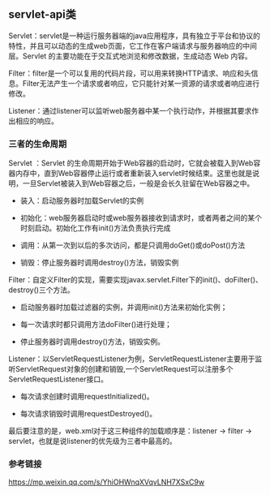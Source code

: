 ## servlet-api类

Servlet：servlet是一种运行服务器端的java应用程序，具有独立于平台和协议的特性，并且可以动态的生成web页面，它工作在客户端请求与服务器响应的中间层。Servlet 的主要功能在于交互式地浏览和修改数据，生成动态 Web 内容。

Filter：filter是一个可以复用的代码片段，可以用来转换HTTP请求、响应和头信息。Filter无法产生一个请求或者响应，它只能针对某一资源的请求或者响应进行修改。

Listener：通过listener可以监听web服务器中某一个执行动作，并根据其要求作出相应的响应。

### 三者的生命周期

Servlet ：Servlet 的生命周期开始于Web容器的启动时，它就会被载入到Web容器内存中，直到Web容器停止运行或者重新装入servlet时候结束。这里也就是说明，一旦Servlet被装入到Web容器之后，一般是会长久驻留在Web容器之中。

+ 装入：启动服务器时加载Servlet的实例

+ 初始化：web服务器启动时或web服务器接收到请求时，或者两者之间的某个时刻启动。初始化工作有init()方法负责执行完成

+ 调用：从第一次到以后的多次访问，都是只调用doGet()或doPost()方法

+ 销毁：停止服务器时调用destroy()方法，销毁实例



Filter：自定义Filter的实现，需要实现javax.servlet.Filter下的init()、doFilter()、destroy()三个方法。

+ 启动服务器时加载过滤器的实例，并调用init()方法来初始化实例；

+ 每一次请求时都只调用方法doFilter()进行处理；

+ 停止服务器时调用destroy()方法，销毁实例。



Listener：以ServletRequestListener为例，ServletRequestListener主要用于监听ServletRequest对象的创建和销毁,一个ServletRequest可以注册多个ServletRequestListener接口。

+ 每次请求创建时调用requestInitialized()。

+ 每次请求销毁时调用requestDestroyed()。

最后要注意的是，web.xml对于这三种组件的加载顺序是：listener -> filter -> servlet，也就是说listener的优先级为三者中最高的。

### 参考链接
https://mp.weixin.qq.com/s/YhiOHWnqXVqvLNH7XSxC9w